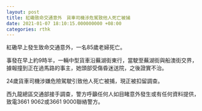 ```yaml
---
layout: post
title: 紅磡致命交通意外　貨車司機涉危駕致他人死亡被捕
date: 2021-01-07 18:10:15.000000000 +08:00
categories: rthk
---
```


紅磡早上發生致命交通意外，一名85歲老婦死亡。

事發在早上約9時半，一輛中型貨車沿蕪湖街東行，當駛至蕪湖街與船澳街交界，據報撞到正在過馬路的事主，她頭部受傷昏迷送院，之後證實不治。

24歲貨車司機涉嫌危險駕駛引致他人死亡被捕，現正被扣留調查。

西九龍總區交通部接手調查，警方呼籲任何人如目睹意外發生或有任何資料提供，致電3661 9062或3661 9000聯絡警方。
